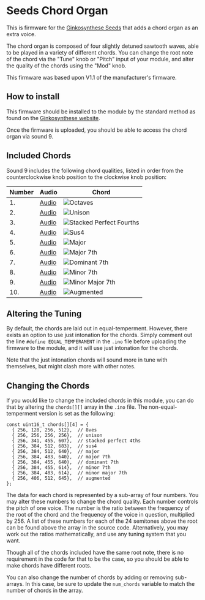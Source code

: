 # Seeds Chord Organ
This is firmware for the [Ginkosynthese Seeds](https://www.ginkosynthese.com/product/1070494/seeds-assembled) that adds a chord organ as an extra voice.

The chord organ is composed of four slightly detuned sawtooth waves, able to be played in a variety of different chords. You can change the root note of the chord via the "Tune" knob or "Pitch" input of your module, and alter the quality of the chords using the "Mod" knob.

This firmware was based upon V1.1 of the manufacturer's firmware.

## How to install

This firmware should be installed to the module by the standard method as found on the [Ginkosynthese website](https://www.ginkosynthese.com/firmware).

Once the firmware is uploaded, you should be able to access the chord organ via sound 9.

## Included Chords

Sound 9 includes the following chord qualities, listed in order from the counterclockwise knob position to the clockwise knob position:

| Number | Audio | Chord |
| --- | --- | --- |
| 1. | [Audio](https://trainzack.github.io/seeds-chord-organ-pages/Demo/Q1.wav) | ![Octaves](https://trainzack.github.io/seeds-chord-organ-pages/Ginkosynthese%20Chords%20Diagram-03.png)  |
| 2. | [Audio](https://trainzack.github.io/seeds-chord-organ-pages/Demo/Q2.wav) | ![Unison](https://trainzack.github.io/seeds-chord-organ-pages/Ginkosynthese%20Chords%20Diagram-04.png) |
| 3. | [Audio](https://trainzack.github.io/seeds-chord-organ-pages/Demo/Q3.wav) | ![Stacked Perfect Fourths](https://trainzack.github.io/seeds-chord-organ-pages/Ginkosynthese%20Chords%20Diagram-05.png) |
| 4. | [Audio](https://trainzack.github.io/seeds-chord-organ-pages/Demo/Q4.wav) | ![Sus4](https://trainzack.github.io/seeds-chord-organ-pages/Ginkosynthese%20Chords%20Diagram-06.png) |
| 5. | [Audio](https://trainzack.github.io/seeds-chord-organ-pages/Demo/Q5.wav) | ![Major](https://trainzack.github.io/seeds-chord-organ-pages/Ginkosynthese%20Chords%20Diagram-07.png) |
| 6. | [Audio](https://trainzack.github.io/seeds-chord-organ-pages/Demo/Q6.wav) | ![Major 7th](https://trainzack.github.io/seeds-chord-organ-pages/Ginkosynthese%20Chords%20Diagram-08.png) |
| 7. | [Audio](https://trainzack.github.io/seeds-chord-organ-pages/Demo/Q7.wav) | ![Dominant 7th](https://trainzack.github.io/seeds-chord-organ-pages/Ginkosynthese%20Chords%20Diagram-09.png) |
| 8. | [Audio](https://trainzack.github.io/seeds-chord-organ-pages/Demo/Q8.wav) | ![Minor 7th](https://trainzack.github.io/seeds-chord-organ-pages/Ginkosynthese%20Chords%20Diagram-10.png) |
| 9. | [Audio](https://trainzack.github.io/seeds-chord-organ-pages/Demo/Q9.wav) | ![Minor Major 7th](https://trainzack.github.io/seeds-chord-organ-pages/Ginkosynthese%20Chords%20Diagram-11.png) |
| 10. | [Audio](https://trainzack.github.io/seeds-chord-organ-pages/Demo/Q10.wav) | ![Augmented](https://trainzack.github.io/seeds-chord-organ-pages/Ginkosynthese%20Chords%20Diagram-12.png) |

## Altering the Tuning

By default, the chords are laid out in equal-temperment. However, there exists an option to use just intonation for the chords. Simply comment out the line `#define EQUAL_TEMPERAMENT` in the `.ino` file before uploading the firmware to the module, and it will use just intonation for the chords.

Note that the just intonation chords will sound more in tune with themselves, but might clash more with other notes.

## Changing the Chords

If you would like to change the included chords in this module, you can do that by altering the `chords[][]` array in the `.ino` file. The non-equal-temperment version is set as the following:

```
const uint16_t chords[][4] = {
  { 256, 128, 256, 512},  // 8ves
  { 256, 256, 256, 256},  // unison
  { 256, 341, 455, 607},  // stacked perfect 4ths
  { 256, 384, 512, 683},  // sus4
  { 256, 384, 512, 640},  // major
  { 256, 384, 483, 640},  // major 7th
  { 256, 384, 455, 640},  // dominant 7th
  { 256, 384, 455, 614},  // minor 7th
  { 256, 384, 483, 614},  // minor major 7th
  { 256, 406, 512, 645},  // augmented
};
```

The data for each chord is represented by a sub-array of four numbers. You may alter these numbers to change the chord quality.
Each number controls the pitch of one voice. The number is the ratio between the frequency of the root of the chord and the frequency of the voice in question, multiplied by 256.
A list of these numbers for each of the 24 semitones above the root can be found above the array in the source code. Alternatively, you may work out the ratios mathematically, and use any tuning system that you want.

Though all of the chords included have the same root note, there is no requirement in the code for that to be the case, so you should be able to make chords have different roots.

You can also change the number of chords by adding or removing sub-arrays. In this case, be sure to update the `num_chords` variable to match the number of chords in the array.
